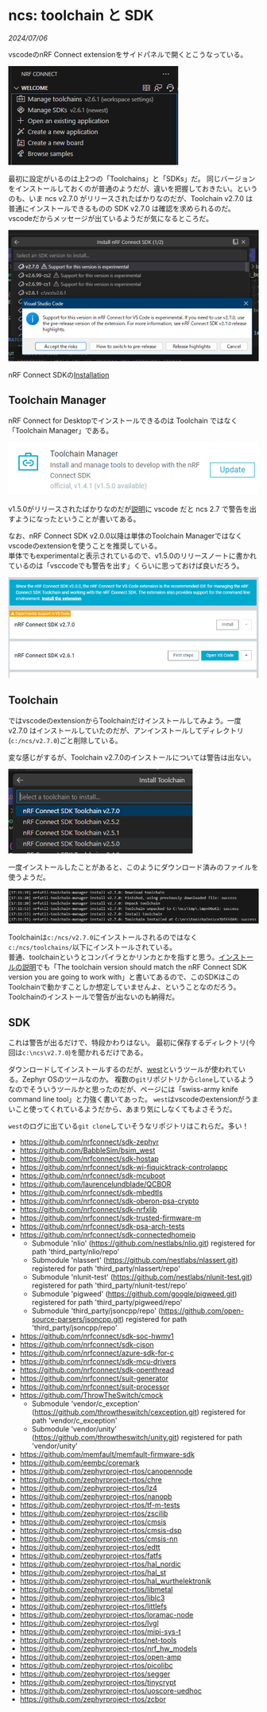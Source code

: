 # ncs: toolchain と SDK

<i>2024/07/06</i>

vscodeのnRF Connect extensionをサイドパネルで開くとこうなっている。

![image](20240706a-1.png)

最初に設定がいるのは上2つの「Toolchains」と「SDKs」だ。
同じバージョンをインストールしておくのが普通のようだが、違いを把握しておきたい。というのも、いま ncs v2.7.0 がリリースされたばかりなのだが、Toolchain v2.7.0 は普通にインストールできるものの SDK v2.7.0 は確認を求められるのだ。
vscodeだからメッセージが出ているようだが気になるところだ。

![image](20240706a-2.png)

nRF Connect SDKの[Installation](https://docs.nordicsemi.com/bundle/ncs-latest/page/nrf/installation/install_ncs.html#install_the_nrf_connect_sdk_toolchain)

## Toolchain Manager

nRF Connect for Desktopでインストールできるのは Toolchain ではなく「Toolchain Manager」である。

![image](20240705a-3.png)

v1.5.0がリリースされたばかりなのだが[説明](https://github.com/NordicSemiconductor/pc-nrfconnect-toolchain-manager/releases/tag/v1.5.0)に vscode だと ncs 2.7 で警告を出すようになったということが書いてある。

なお、nRF Connect SDK v2.0.0以降は単体のToolchain Managerではなくvscodeのextensionを使うことを推奨している。  
単体でもexperimentalと表示されているので、v1.5.0のリリースノートに書かれているのは「vsccodeでも警告を出す」くらいに思っておけば良いだろう。

![image](20240706a-3.png)

## Toolchain

ではvscodeのextensionからToolchainだけインストールしてみよう。一度 v2.7.0 はインストールしていたのだが、アンインストールしてディレクトリ(`c:/ncs/v2.7.0`)ごと削除している。


変な感じがするが、Toolchain v2.7.0のインストールについては警告は出ない。

![image](20240706a-4.png)

一度インストールしたことがあると、このようにダウンロード済みのファイルを使うようだ。

![image](20240706a-5.png)

Toolchainは`c:/ncs/v2.7.0`にインストールされるのではなく`c:/ncs/toolchains/`以下にインストールされている。  
普通、toolchainというとコンパイラとかリンカとかを指すと思う。[インストールの説明](https://docs.nordicsemi.com/bundle/ncs-latest/page/nrf/installation/install_ncs.html#install_the_nrf_connect_sdk_toolchain)でも「The toolchain version should match the nRF Connect SDK version you are going to work with」と書いてあるので、このSDKはこのToolchainで動かすことしか想定していませんよ、ということなのだろう。
Toolchainのインストールで警告が出ないのも納得だ。

## SDK

これは警告が出るだけで、特段かわりはない。
最初に保存するディレクトリ(今回は`c:\ncs\v2.7.0`)を聞かれるだけである。

ダウンロードしてインストールするのだが、[west](https://docs.zephyrproject.org/latest/develop/west/index.html)というツールが使われている。Zephyr OSのツールなのか。
複数の`git`リポジトリから`clone`しているようなのでそういうツールかと思ったのだが、ページには「swiss-army knife command line tool」と力強く書いてあった。
`west`はvscodeのextensionがうまいこと使ってくれているようだから、あまり気にしなくてもよさそうだ。

`west`のログに出ている`git clone`していそうなリポジトリはこれらだ。多い！

* https://github.com/nrfconnect/sdk-zephyr
* https://github.com/BabbleSim/bsim_west
* https://github.com/nrfconnect/sdk-hostap
* https://github.com/nrfconnect/sdk-wi-fiquicktrack-controlappc
* https://github.com/nrfconnect/sdk-mcuboot
* https://github.com/laurencelundblade/QCBOR
* https://github.com/nrfconnect/sdk-mbedtls
* https://github.com/nrfconnect/sdk-oberon-psa-crypto
* https://github.com/nrfconnect/sdk-nrfxlib
* https://github.com/nrfconnect/sdk-trusted-firmware-m
* https://github.com/nrfconnect/sdk-psa-arch-tests
* https://github.com/nrfconnect/sdk-connectedhomeip
  * Submodule 'nlio' (https://github.com/nestlabs/nlio.git) registered for path 'third_party/nlio/repo'
  * Submodule 'nlassert' (https://github.com/nestlabs/nlassert.git) registered for path 'third_party/nlassert/repo'
  * Submodule 'nlunit-test' (https://github.com/nestlabs/nlunit-test.git) registered for path 'third_party/nlunit-test/repo'
  * Submodule 'pigweed' (https://github.com/google/pigweed.git) registered for path 'third_party/pigweed/repo'
  * Submodule 'third_party/jsoncpp/repo' (https://github.com/open-source-parsers/jsoncpp.git) registered for path 'third_party/jsoncpp/repo'
* https://github.com/nrfconnect/sdk-soc-hwmv1
* https://github.com/nrfconnect/sdk-cjson
* https://github.com/nrfconnect/azure-sdk-for-c
* https://github.com/nrfconnect/sdk-mcu-drivers
* https://github.com/nrfconnect/sdk-openthread
* https://github.com/nrfconnect/suit-generator
* https://github.com/nrfconnect/suit-processor
* https://github.com/ThrowTheSwitch/cmock
  * Submodule 'vendor/c_exception' (https://github.com/throwtheswitch/cexception.git) registered for path 'vendor/c_exception'
  * Submodule 'vendor/unity' (https://github.com/throwtheswitch/unity.git) registered for path 'vendor/unity'
* https://github.com/memfault/memfault-firmware-sdk
* https://github.com/eembc/coremark
* https://github.com/zephyrproject-rtos/canopennode
* https://github.com/zephyrproject-rtos/chre
* https://github.com/zephyrproject-rtos/lz4
* https://github.com/zephyrproject-rtos/nanopb
* https://github.com/zephyrproject-rtos/tf-m-tests
* https://github.com/zephyrproject-rtos/zscilib
* https://github.com/zephyrproject-rtos/cmsis
* https://github.com/zephyrproject-rtos/cmsis-dsp
* https://github.com/zephyrproject-rtos/cmsis-nn
* https://github.com/zephyrproject-rtos/edtt
* https://github.com/zephyrproject-rtos/fatfs
* https://github.com/zephyrproject-rtos/hal_nordic
* https://github.com/zephyrproject-rtos/hal_st
* https://github.com/zephyrproject-rtos/hal_wurthelektronik
* https://github.com/zephyrproject-rtos/libmetal
* https://github.com/zephyrproject-rtos/liblc3
* https://github.com/zephyrproject-rtos/littlefs
* https://github.com/zephyrproject-rtos/loramac-node
* https://github.com/zephyrproject-rtos/lvgl
* https://github.com/zephyrproject-rtos/mipi-sys-t
* https://github.com/zephyrproject-rtos/net-tools
* https://github.com/zephyrproject-rtos/nrf_hw_models
* https://github.com/zephyrproject-rtos/open-amp
* https://github.com/zephyrproject-rtos/picolibc
* https://github.com/zephyrproject-rtos/segger
* https://github.com/zephyrproject-rtos/tinycrypt
* https://github.com/zephyrproject-rtos/uoscore-uedhoc
* https://github.com/zephyrproject-rtos/zcbor
